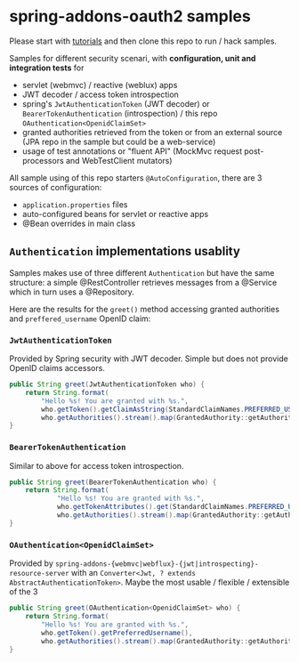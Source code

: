 # spring-addons-oauth2 samples

Please start with [tutorials](https://github.com/ch4mpy/spring-addons/tree/master/samples/tutorials) and then clone this repo to run / hack samples.

Samples for different security scenari, with **configuration, unit and integration tests** for
- servlet (webmvc) / reactive (weblux) apps
- JWT decoder / access token introspection
- spring's `JwtAuthenticationToken` (JWT decoder) or `BearerTokenAuthentication` (introspection) / this repo `OAuthentication<OpenidClaimSet>`
- granted authorities retrieved from the token or from an external source (JPA repo in the sample but could be a web-service)
- usage of test annotations or "fluent API" (MockMvc request post-processors and WebTestClient mutators)

All sample using of this repo starters `@AutoConfiguration`, there are 3 sources of configuration:
- `application.properties` files
- auto-configured beans for servlet or reactive apps
- @Bean overrides in main class

## `Authentication` implementations usablity
Samples makes use of three different `Authentication` but have the same structure: a simple @RestController retrieves messages from a @Service which in turn uses a @Repository.

Here are the results for the `greet()` method accessing granted authorities and `preffered_username` OpenID claim:

### `JwtAuthenticationToken`
Provided by Spring security with JWT decoder. Simple but does not provide OpenID claims accessors.
``` java
public String greet(JwtAuthenticationToken who) {
    return String.format(
        "Hello %s! You are granted with %s.",
        who.getToken().getClaimAsString(StandardClaimNames.PREFERRED_USERNAME),
        who.getAuthorities().stream().map(GrantedAuthority::getAuthority).toList());
}
```

### `BearerTokenAuthentication`
Similar to above for access token introspection.
``` java
public String greet(BearerTokenAuthentication who) {
    return String.format(
            "Hello %s! You are granted with %s.",
            who.getTokenAttributes().get(StandardClaimNames.PREFERRED_USERNAME),
            who.getAuthorities().stream().map(GrantedAuthority::getAuthority).toList());
}
```

### `OAuthentication<OpenidClaimSet>`
Provided by `spring-addons-{webmvc|webflux}-{jwt|introspecting}-resource-server` with an `Converter<Jwt, ? extends AbstractAuthenticationToken>`. Maybe the most usable / flexible / extensible of the 3
``` java
public String greet(OAuthentication<OpenidClaimSet> who) {
    return String.format(
        "Hello %s! You are granted with %s.",
        who.getToken().getPreferredUsername(),
        who.getAuthorities().stream().map(GrantedAuthority::getAuthority).toList());
}
```
